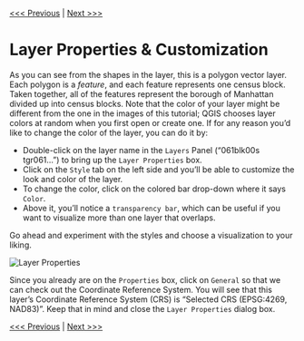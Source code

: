 [<<< Previous](3layer1.md)  | [Next >>>](5attrib.md)  

# Layer Properties & Customization

As you can see from the shapes in the layer, this is a polygon vector layer. Each polygon is a *feature*, and each feature represents one census block. Taken together, all of the features represent the borough of Manhattan divided up into census blocks. Note that the color of your layer might be different from the one in the images of this tutorial; QGIS chooses layer colors at random when you first open or create one. If for any reason you’d like to change the color of the layer, you can do it by:

* Double-click on the layer name in the `Layers` Panel (“061blk00s tgr061…”) to bring up the `Layer Properties` box. 
* Click on the `Style` tab on the left side and you’ll be able to customize the look and color of the layer.
* To change the color, click on the colored bar drop-down where it says `Color`. 
* Above it, you’ll notice a `transparency bar`, which can be useful if you want to visualize more than one layer that overlaps. 

Go ahead and experiment with the styles and choose a visualization to your liking.

![Layer Properties](images/pro1.png)

Since you already are on the `Properties` box, click on `General` so that we can check out the Coordinate Reference System. You will see that this layer’s Coordinate Reference System (CRS) is “Selected CRS (EPSG:4269, NAD83)”. Keep that in mind and close the `Layer Properties` dialog box.

[<<< Previous](3layer1.md)  | [Next >>>](5attrib.md)  
